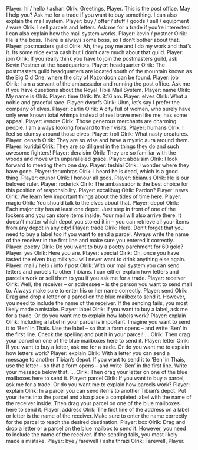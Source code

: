 Player: hi / hello / ashari
Olrik: Greetings, Player. This is the post office. May I help you? Ask me for a trade if you want to buy something. I can also explain the mail system.
Player: buy / offer / stuff / goods / sell / equipment / ware
Olrik: I sell parcels and letters. Ask me for a trade if you’re interested. I can also explain how the mail system works.
Player: kevin / postner
Olrik: He is the boss. There is always some boss, so I don’t bother about that.
Player: postmasters guild
Olrik: Ah, they pay me and I do my work and that’s it. Its some nice extra cash but I don’t care much about that guild.
Player: join
Olrik: If you really think you have to join the postmasters guild, ask Kevin Postner at the headquarters.
Player: headquarter
Olrik: The postmasters guild headquarters are located south of the mountain known as the Big Old One, where the city of Kazordoon can be found.
Player: job
Olrik: I am a servant of the ambassador and running the post office. Ask me if you have questions about the Royal Tibia Mail System.
Player: name
Olrik: My name is Olrik.
Player: time
Olrik: It’s 8:16 am.
Player: elves
Olrik: What a noble and graceful race.
Player: dwarfs
Olrik: Uhm, let’s say I prefer the company of elves.
Player: carlin
Olrik: A city full of women, who surely have only ever known total whimps instead of real brave men like me, has some appeal.
Player: venore
Olrik: Those generous merchants are charming people. I am always looking forward to their visits.
Player: humans
Olrik: I feel so clumsy around those elves.
Player: troll
Olrik: What nasty creatures.
Player: cenath
Olrik: They are so wise and have a mystic aura around them.
Player: kuridai
Olrik: They are so diligent in the things they do and such awesome fighters!
Player: deraisim
Olrik: They are so familiar with the woods and move with unparalleled grace.
Player: abdaisim
Olrik: I look forward to meeting them one day.
Player: teshial
Olrik: I wonder where they have gone.
Player: ferumbras
Olrik: I heard he is dead, which is a good thing.
Player: crunor
Olrik: I honour all gods.
Player: tibianus
Olrik: He is our beloved ruler.
Player: roderick
Olrik: The ambassador is the best choice for this position of responsibility.
Player: excalibug
Olrik: Pardon?
Player: news
Olrik: We learn few important things about the tides of time here.
Player: magic
Olrik: You should talk to the elves about that.
Player: depot
Olrik: Each major city has at least one depot. Just step in front of one of the lockers and you can store items inside. Your mail will also arrive there. It doesn’t matter which depot you stored it in – you can retrieve all your items from any depot in any city!
Player: trade
Olrik: Here. Don’t forget that you need to buy a label too if you want to send a parcel. Always write the name of the receiver in the first line and make sure you entered it correctly.
Player: poetry
Olrik: Do you want to buy a poetry parchment for 60 gold?
Player: yes
Olrik: Here you are.
Player: special
Olrik: Oh, once you have tasted the elven bug milk you will never want to drink anything else again.
Player: mail / help / info / post
Olrik: With our mail system you can send letters and parcels to other Tibians. I can either explain how letters and parcels work or sell them to you if you ask me for a trade.
Player: receiver
Olrik: Well, the receiver – or addressee – is the person you want to send mail to. Always make sure to enter his or her name correctly.
Player: send
Olrik: Drag and drop a letter or a parcel on the blue mailbox to send it. However, you need to include the name of the receiver. If the sending fails, you most likely made a mistake.
Player: label
Olrik: If you want to buy a label, ask me for a trade. Or do you want me to explain how labels work?
Player: explain
Olrik: Including a label in your parcel is important. Imagine you want to send it to ‘Ben’ in Thais. Use the label – so that a form opens – and write ‘Ben’ in the first line. Check the spelling and put it in your parcel! …
Olrik: Then drag your parcel on one of the blue mailboxes here to send it.
Player: letter
Olrik: If you want to buy a letter, ask me for a trade. Or do you want me to explain how letters work?
Player: explain
Olrik: With a letter you can send a message to another Tibian’s depot. If you want to send it to ‘Ben’ in Thais, use the letter – so that a form opens – and write ‘Ben’ in the first line. Write your message below that. …
Olrik: Then drag your letter on one of the blue mailboxes here to send it.
Player: parcel
Olrik: If you want to buy a parcel, ask me for a trade. Or do you want me to explain how parcels work?
Player: explain
Olrik: In a parcel you can send items to another Tibian’s depot. Put your items into the parcel and also place a completed label with the name of the receiver inside. Then drag your parcel on one of the blue mailboxes here to send it.
Player: address
Olrik: The first line of the address on a label or letter is the name of the receiver. Make sure to enter the name correctly for the parcel to reach the desired destination.
Player: box
Olrik: Drag and drop a letter or a parcel on the blue mailbox to send it. However, you need to include the name of the receiver. If the sending fails, you most likely made a mistake.
Player: bye / farewell / asha thrazi
Olrik: Farewell, Player.